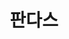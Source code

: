 ---
title: "판다스"
permalink: /categories/판다스/
layout: category
author_profile: true
taxonomy: 판다스
---